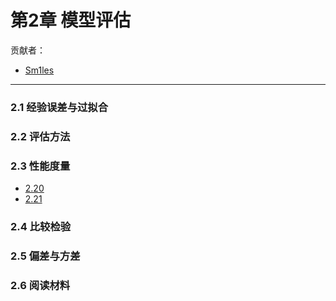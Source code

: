 # 第2章 模型评估
贡献者：
- [Sm1les](https://github.com/Sm1les)

----------------



### 2.1 经验误差与过拟合

### 2.2 评估方法

### 2.3 性能度量

- [2.20](https://github.com/Datawhale18/pumpkin-book/blob/master/Chapter2/chapter2.md)
- [2.21](https://github.com/Datawhale18/pumpkin-book/blob/master/Chapter2/chapter2.md)

### 2.4 比较检验

### 2.5 偏差与方差

### 2.6 阅读材料





